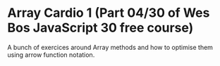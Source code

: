 # Array Cardio 1 (Part 04/30 of Wes Bos JavaScript 30 free course)

A bunch of exercices around Array methods and how to optimise them using arrow function notation.